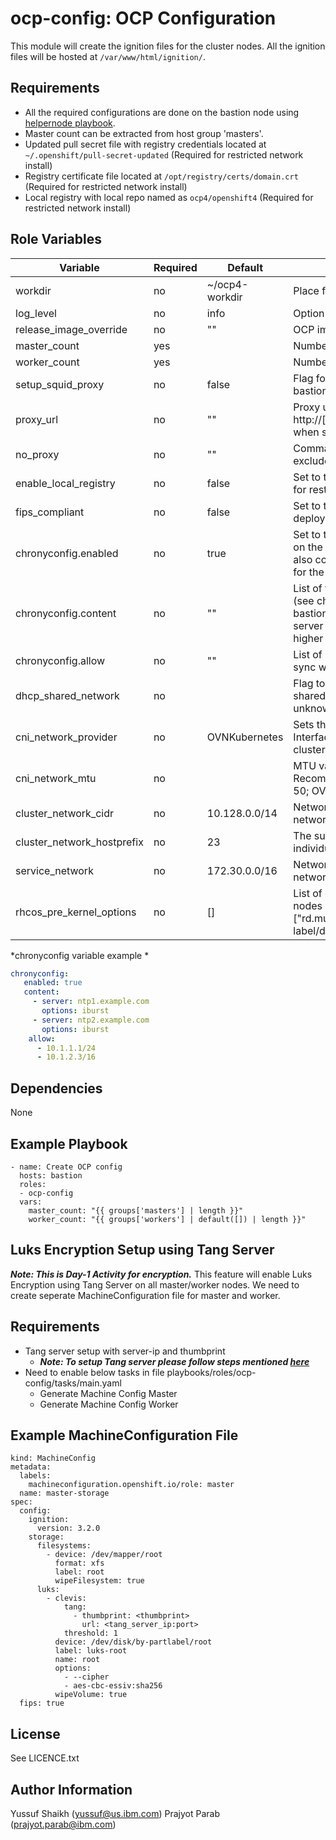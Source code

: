 ocp-config: OCP Configuration
=========

This module will create the ignition files for the cluster nodes. All the ignition files will be hosted at `/var/www/html/ignition/`.

Requirements
------------

 - All the required configurations are done on the bastion node using [helpernode playbook](https://github.com/RedHatOfficial/ocp4-helpernode).
 - Master count can be extracted from host group 'masters'.
 - Updated pull secret file with registry credentials located at `~/.openshift/pull-secret-updated` (Required for restricted network install)
 - Registry certificate file located at `/opt/registry/certs/domain.crt` (Required for restricted network install)
 - Local registry with local repo named as `ocp4/openshift4` (Required for restricted network install)

Role Variables
--------------

| Variable                    | Required | Default        | Comments                                    |
|-----------------------------|----------|----------------|---------------------------------------------|
| workdir                     | no       | ~/ocp4-workdir | Place for config generation and auth files  |
| log_level                   | no       | info           | Option --log-level in openshift-install cmd |
| release_image_override      | no       | ""             | OCP image overide variable                  |
| master_count                | yes      |                | Number of master nodes                      |
| worker_count                | yes      |                | Number of worker nodes                      |
| setup_squid_proxy           | no       | false          | Flag for setting up squid proxy server on bastion node |
| proxy_url                   | no       | ""             | Proxy url eg: http://[user:passwd@]server:port (NA when setup_squid_proxy: true)|
| no_proxy                    | no       | ""             | Comma seperated string of domains/cidr to exclude proxy |
| enable_local_registry       | no       | false          | Set to true to enable usage of local registry for restricted network install |
| fips_compliant              | no       | false          | Set to true to enable usage of FIPS for OCP deployment |
| chronyconfig.enabled        | no       | true           | Set to true to enable chrony configuration on the bastion node during installation. This also configure the bastion as a NTP server for the cluster. |
| chronyconfig.content        | no       | ""             | List of time NTP servers and options pair (see chronyconfig examples). If empty, bastion will try sync with some default ntp server (internet) AND local HW clock (with higher stratum). |
| chronyconfig.allow          | no       | ""             | List of network cidr (X.X.X.X/Y) allowed to sync with bastion configured as NTP server |
| dhcp_shared_network         | no       |                | Flag to update DHCP server work on a shared network. (Neither ACK nor NACK unknown clients) |
| cni_network_provider        | no       | OVNKubernetes  | Sets the default Container Network Interface (CNI) network provider for the cluster |
| cni_network_mtu             | no       |                | MTU value to assign to the CNI network. Recommended values for OpenshiftSDN: <NIC MTU> - 50; OVNKubernetes: <NIC MTU> - 100 |
| cluster_network_cidr        | no       | 10.128.0.0/14  | Network (in CIDR) used for the pod networks.
| cluster_network_hostprefix  | no       | 23             | The subnet prefix length to assign to each individual node. (netmask in CIDR format)
| service_network             | no       | 172.30.0.0/16  | Network (in CIDR) used for the service network.
| rhcos_pre_kernel_options    | no       | []             | List of day-1 kernel options for RHCOS nodes eg: ["rd.multipath=default","root=/dev/disk/by-label/dm-mpath-root"] |

*chronyconfig variable example *

```yaml
chronyconfig:
   enabled: true
   content:
     - server: ntp1.example.com
       options: iburst
     - server: ntp2.example.com
       options: iburst
    allow:
      - 10.1.1.1/24
      - 10.1.2.3/16
```

Dependencies
------------

None

Example Playbook
----------------

    - name: Create OCP config
      hosts: bastion
      roles:
      - ocp-config
      vars:
        master_count: "{{ groups['masters'] | length }}"
        worker_count: "{{ groups['workers'] | default([]) | length }}"
		

Luks Encryption Setup using Tang Server
---------------------------------------

**_Note: This is Day-1 Activity for encryption._**
This feature will enable Luks Encryption using Tang Server on all master/worker nodes. 
We need to create seperate MachineConfiguration file for master and worker.

Requirements
------------

 - Tang server setup with server-ip and thumbprint
   - **_Note: To setup Tang server please follow steps mentioned [here](https://docs.google.com/document/d/11M5GeV7wgOu4psFNBAF4Z4ykBJ9fw-jPucqZsT74Aus/edit)_**
 - Need to enable below tasks in file playbooks/roles/ocp-config/tasks/main.yaml
   - Generate Machine Config Master
   - Generate Machine Config Worker   
 
Example MachineConfiguration File
----------------

```apiVersion: machineconfiguration.openshift.io/v1
kind: MachineConfig
metadata:
  labels:
    machineconfiguration.openshift.io/role: master
  name: master-storage
spec:
  config:
    ignition:
      version: 3.2.0
    storage:
      filesystems:
        - device: /dev/mapper/root
          format: xfs
          label: root
          wipeFilesystem: true
      luks:
        - clevis:
            tang:
              - thumbprint: <thumbprint>
                url: <tang_server_ip:port>
            threshold: 1
          device: /dev/disk/by-partlabel/root
          label: luks-root
          name: root
          options:
            - --cipher
            - aes-cbc-essiv:sha256
          wipeVolume: true 
  fips: true
 ```
License
-------

See LICENCE.txt

Author Information
------------------

Yussuf Shaikh (yussuf@us.ibm.com)
Prajyot Parab (prajyot.parab@ibm.com)
